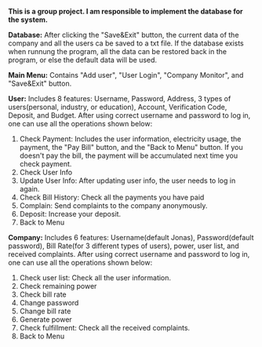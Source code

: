 **This is a group project. I am responsible to implement the database for the system.**

**Database:** After clicking the "Save&Exit" button, the current data of the company and all the users ca be saved to a txt file. If the database exists when runnung the program, all the data can be restored back in the program, or else the default data will be used.

**Main Menu:** Contains "Add user", "User Login", "Company Monitor", and "Save&Exit" button.

**User:** Includes 8 features: Username, Password, Address, 3 types of users(personal, industry, or education), Account, Verification Code, Deposit, and Budget. After using correct username and password to log in, one can use all the operations shown below:
1. Check Payment: Includes the user information, electricity usage, the payment, the "Pay Bill" button, and the "Back to Menu" button. If you doesn't pay the bill, the payment will be accumulated next time you check payment.
2. Check User Info
3. Update User Info: After updating user info, the user needs to log in again.
4. Check Bill History: Check all the payments you have paid
5. Complain: Send complaints to the company anonymously.
6. Deposit: Increase your deposit.
7. Back to Menu

**Company:** Includes 6 features: Username(default Jonas), Password(default password), Bill Rate(for 3 different types of users), power, user list, and received complaints. After using correct username and password to log in, one can use all the operations shown below:
1. Check user list: Check all the user information.
2. Check remaining power
3. Check bill rate
4. Change password
5. Change bill rate
6. Generate power
7. Check fulfillment: Check all the received complaints.
8. Back to Menu
